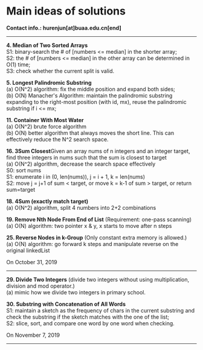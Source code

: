 # Main ideas of solutions

**Contact info.: hurenjun[at]buaa.edu.cn[end]**

---

**4. Median of Two Sorted Arrays**  
S1: binary-search the # of [numbers <= median] in the shorter array;  
S2: the # of [numbers <= median] in the other array can be determined in O(1) time;  
S3: check whether the current split is valid.  

**5. Longest Palindromic Substring**  
(a) O(N^2) algorithm: fix the middle position and expand both sides;  
(b) O(N) Manacher's Algorithm: maintain the palindromic substring expanding to the right-most position (with id, mx), reuse the palindromic substring if i <= mx;  

**11. Container With Most Water**  
(a) O(N^2) brute force algorithm  
(b) O(N) better algorithm that always moves the short line. This can effectively reduce the N^2 search space.  

**16. 3Sum Closest**Given an array nums of n integers and an integer target, find three integers in nums such that the sum is closest to target  
(a) O(N^2) algorithm, decrease the search space effectively  
	S0: sort nums  
	S1: enumerate i in (0, len(nums)), j = i + 1, k = len(nums)  
	S2: move j = j+1 of sum < target, or move k = k-1 of sum > target, or return sum=target  
	
**18. 4Sum (exactly match target)**  
(a) O(N^2) algorithm, split 4 numbers into 2+2 combinations

**19. Remove Nth Node From End of List** (Requirement: one-pass scanning)  
(a) O(N) algorithm: two pointer x & y, x starts to move after n steps

**25. Reverse Nodes in k-Group** (Only constant extra memory is allowed.)  
(a) O(N) algorithm: go forward k steps and manipulate reverse on the original linkedList



On October 31, 2019 

---

**29. Divide Two Integers** (divide two integers without using multiplication, division and mod operator.)  
(a) mimic how we divide two integers in primary school.  

**30. Substring with Concatenation of All Words**  
S1: maintain a sketch as the frequency of chars in the current substring and check the substring if the sketch matches with the one of the list;  
S2: slice, sort, and compare one word by one word when checking.  

On November 7, 2019

---
